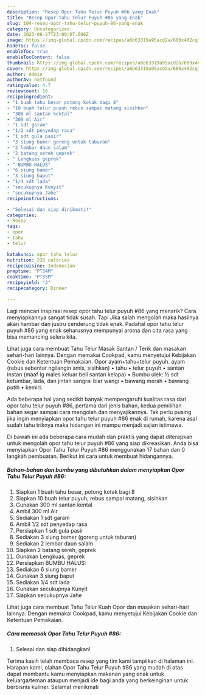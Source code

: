 ```yaml
---
description: "Resep Opor Tahu Telur Puyuh #86 yang Enak"
title: "Resep Opor Tahu Telur Puyuh #86 yang Enak"
slug: 104-resep-opor-tahu-telur-puyuh-86-yang-enak
category: Uncategorized
date: 2023-06-27T23:09:07.506Z
image: https://img-global.cpcdn.com/recipes/a6b63319a95acd2a/680x482cq70/opor-tahu-telur-puyuh-86-foto-resep-utama.jpg
hideToc: false
enableToc: true
enableTocContent: false
thumbnail: https://img-global.cpcdn.com/recipes/a6b63319a95acd2a/680x482cq70/opor-tahu-telur-puyuh-86-foto-resep-utama.jpg
cover: https://img-global.cpcdn.com/recipes/a6b63319a95acd2a/680x482cq70/opor-tahu-telur-puyuh-86-foto-resep-utama.jpg
author: Admin
authorAv: notfound
ratingvalue: 4.7
reviewcount: 16
recipeingredient:
- "1 buah tahu besar potong kotak bagi 8"
- "10 buah telur puyuh rebus sampai matang sisihkan"
- "300 ml santan kental"
- "300 ml Air"
- "1 sdt garam"
- "1/2 sdt penyedap rasa"
- "1 sdt gula pasir"
- "3 siung bamer goreng untuk taburan"
- "2 lembar daun salam"
- "2 batang sereh geprek"
- " Lengkuas geprek"
- " BUMBU HALUS"
- "6 siung bamer"
- "3 siung baput"
- "1/4 sdt lada"
- "secukupnya Kunyit"
- "secukupnya Jahe"
recipeinstructions:

- "Selesai dan siap dinikmati!"
categories:
- Resep
tags:
- opor
- tahu
- telur

katakunci: opor tahu telur 
nutrition: 228 calories
recipecuisine: Indonesian
preptime: "PT34M"
cooktime: "PT35M"
recipeyield: "2"
recipecategory: Dinner

---
```



Lagi mencari inspirasi resep opor tahu telur puyuh #86 yang menarik? Cara menyiapkannya sangat tidak susah. Tapi Jika salah mengolah maka hasilnya akan hambar dan justru cenderung tidak enak. Padahal opor tahu telur puyuh #86 yang enak seharusnya mempunyai aroma dan cita rasa yang bisa memancing selera kita.


Lihat juga cara membuat Tahu Telur Masak Santan / Terik dan masakan sehari-hari lainnya. Dengan memakai Cookpad, kamu menyetujui Kebijakan Cookie dan Ketentuan Pemakaian. Opor ayam+tahu+telur puyuh. ayam (rebus sebentar ngilangin amis, sisihkan) • tahu • telur puyuh • santan instan (maaf lg males keluar beli santan kelapa) • Bumbu ulek: ½ sdt ketumbar, lada, dan jintan sangrai biar wangi • bawang merah • bawang putih • kemiri.

Ada beberapa hal yang sedikit banyak mempengaruhi kualitas rasa dari opor tahu telur puyuh #86, pertama dari jenis bahan, kedua pemilihan bahan segar sampai cara mengolah dan menyajikannya. Tak perlu pusing jika ingin menyiapkan opor tahu telur puyuh #86 enak di rumah, karena asal sudah tahu triknya maka hidangan ini mampu menjadi sajian istimewa.


Di bawah ini ada beberapa cara mudah dan praktis yang dapat diterapkan untuk mengolah opor tahu telur puyuh #86 yang siap dikreasikan. Anda bisa menyiapkan Opor Tahu Telur Puyuh #86 menggunakan 17 bahan dan 0 langkah pembuatan. Berikut ini cara untuk membuat hidangannya.

<!--inarticleads1-->

##### Bahan-bahan dan bumbu yang dibutuhkan dalam menyiapkan Opor Tahu Telur Puyuh #86:

1. Siapkan 1 buah tahu besar, potong kotak bagi 8
1. Siapkan 10 buah telur puyuh, rebus sampai matang, sisihkan
1. Gunakan 300 ml santan kental
1. Ambil 300 ml Air
1. Sediakan 1 sdt garam
1. Ambil 1/2 sdt penyedap rasa
1. Persiapkan 1 sdt gula pasir
1. Sediakan 3 siung bamer (goreng untuk taburan)
1. Sediakan 2 lembar daun salam
1. Siapkan 2 batang sereh, geprek
1. Gunakan  Lengkuas, geprek
1. Persiapkan  BUMBU HALUS:
1. Sediakan 6 siung bamer
1. Gunakan 3 siung baput
1. Sediakan 1/4 sdt lada
1. Gunakan secukupnya Kunyit
1. Siapkan secukupnya Jahe


Lihat juga cara membuat Tahu Telur Kuah Opor dan masakan sehari-hari lainnya. Dengan memakai Cookpad, kamu menyetujui Kebijakan Cookie dan Ketentuan Pemakaian. 

<!--inarticleads2-->

##### Cara memasak Opor Tahu Telur Puyuh #86:


1. Selesai dan siap dihidangkan!



Terima kasih telah membaca resep yang tim kami tampilkan di halaman ini. Harapan kami, olahan Opor Tahu Telur Puyuh #86 yang mudah di atas dapat membantu kamu menyiapkan makanan yang enak untuk keluarga/teman ataupun menjadi ide bagi anda yang berkeinginan untuk berbisnis kuliner. Selamat menikmati

